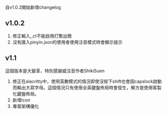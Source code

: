 自v1.0.2開始新增changelog

## v1.0.2

1. 修正輸入,,ct不能啟用打繁出簡
2. 沒有匯入pinyin.json的使用者使用注音模式時會顯示提示

## v1.1
這個版本是大變革，特別感謝威注音作者ShikiSuen
1. 修正在alacritty中，使用英數模式的情況即使沒按下shift也會因capslock啟動而輸出大寫字母。這個情況只有使用全英鍵盤佈局時會發生，解方是使用客製化鍵盤佈局。
2. 新增icon
3. 專案架構優化
